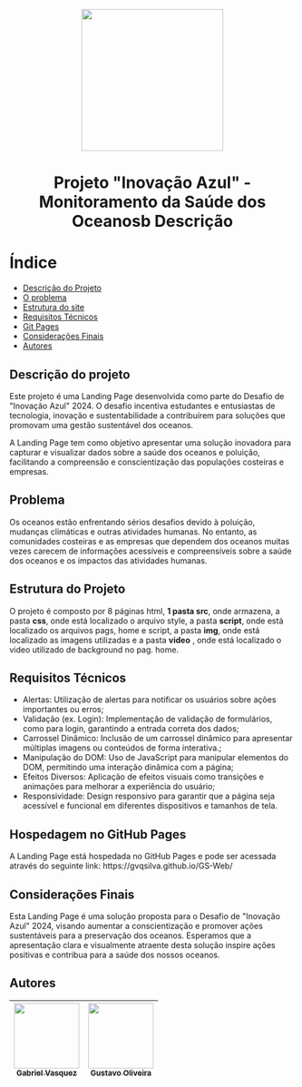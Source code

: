 <p align='center' >
  <img width="250px" loading="lazy" src = "https://github.com/gvqsilva/GS-Edge/assets/110639916/5f33af7a-c3f9-4a17-a70b-49b77472b254"/>
</p>
<h1 align="Center">Projeto "Inovação Azul" - Monitoramento da Saúde dos Oceanosb Descrição</h1>

# Índice
* [Descrição do Projeto](#descricao)
* [O problema](#Problema)
* [Estrutura do site](#estrutura)
* [Requisitos Técnicos](#requisitos)
* [Git Pages](#hospedagem)
* [Considerações Finais](#final)
* [Autores](#autores)


<h2 id="Descricao">Descrição do projeto</h2>
<p>Este projeto é uma Landing Page desenvolvida como parte do Desafio de "Inovação Azul" 2024. O desafio incentiva estudantes e entusiastas de tecnologia, inovação e sustentabilidade a contribuírem para soluções que promovam uma gestão sustentável dos oceanos.</p>
<p>A Landing Page tem como objetivo apresentar uma solução inovadora para capturar e visualizar dados sobre a saúde dos oceanos e poluição, facilitando a compreensão e conscientização das populações costeiras e empresas.</p>

<h2 id="Problema">Problema</h2>
<p>Os oceanos estão enfrentando sérios desafios devido à poluição, mudanças climáticas e outras atividades humanas. No entanto, as comunidades costeiras e as empresas que dependem dos oceanos muitas vezes carecem de informações acessíveis e compreensíveis sobre a saúde dos oceanos e os impactos das atividades humanas.</p>

<h2 id="estrutura">Estrutura do Projeto</h2>
<p>O projeto é composto por 8 páginas html, <strong>1 pasta src</strong>, onde armazena, a pasta <strong>css</strong>, onde está localizado o arquivo style, a pasta <strong>script</strong>, onde está localizado os arquivos pags, home e script, a pasta <strong>img</strong>, onde está localizado as imagens utilizadas e a pasta <strong>video</strong> , onde está localizado o video utilizado de background no pag. home.</p>
  
<h2 id="requisitos">Requisitos Técnicos</h2>
  <ul>
    <li>Alertas: Utilização de alertas para notificar os usuários sobre ações importantes ou erros;</li>
    <li>Validação (ex. Login): Implementação de validação de formulários, como para login, garantindo a entrada correta dos dados;</li>
    <li>Carrossel Dinâmico: Inclusão de um carrossel dinâmico para apresentar múltiplas imagens ou conteúdos de forma interativa.;</li>
    <li>Manipulação do DOM: Uso de JavaScript para manipular elementos do DOM, permitindo uma interação dinâmica com a página;</li>
    <li>Efeitos Diversos: Aplicação de efeitos visuais como transições e animações para melhorar a experiência do usuário;</li>
    <li>Responsividade: Design responsivo para garantir que a página seja acessível e funcional em diferentes dispositivos e tamanhos de tela.</li>
  </ul>

<h2 id="hospedagem">Hospedagem no GitHub Pages</h2>
<p>A Landing Page está hospedada no GitHub Pages e pode ser acessada através do seguinte link: https://gvqsilva.github.io/GS-Web/</p>

<h2 id="final">Considerações Finais</h2>
<p>Esta Landing Page é uma solução proposta para o Desafio de "Inovação Azul" 2024, visando aumentar a conscientização e promover ações sustentáveis para a preservação dos oceanos. Esperamos que a apresentação clara e visualmente atraente desta solução inspire ações positivas e contribua para a saúde dos nossos oceanos.</p>

<h2 id="Autores">Autores</h2>

<div align="center">
  
| [<img loading="lazy" src="https://github.com/gvqsilva/CP2-Edge/assets/110639916/d022ed18-0057-4944-9e00-db796c6d2e45" width=115><br><sub>Gabriel Vasquez</sub>](https://github.com/gvqsilva)  |  [<img loading="lazy" src="https://github.com/gvqsilva/CP2-Edge/assets/110639916/4bb3084d-d1ff-4b49-ba37-96c8046f6e14" width=115><br><sub>Gustavo Oliveira</sub>](https://github.com/Gusta346) |
| :---: | :---: |

</div>
